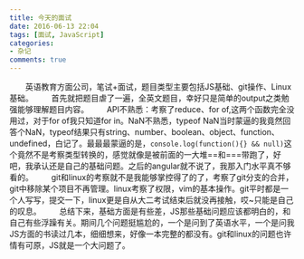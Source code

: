 ```yaml
---
title: 今天的面试
date: 2016-06-13 22:04
tags: [面试, JavaScript]
categories: 
- 杂记
comments: true
---
```

　　英语教育方面公司，笔试+面试，题目类型主要包括JS基础、git操作、Linux基础。
　　首先就把题目虐了一遍，全英文题目，幸好只是简单的output之类勉强能够理解题目内容。
　　API不熟悉：考察了reduce、for of,这两个函数完全没用过，对于for of我只知道for in。NaN不熟悉，<!--more-->typeof NaN当时蒙逼的我竟然回答个NaN，typeof结果只有string、number、boolean、object、function、undefined，白记了。最最最蒙逼的是，`console.log(function(){} && null)`这个竟然不是考察类型转换的，感觉就像是被前面的一大堆==和===带跑了，好吧，我承认还是自己的基础问题。之后的angular就不说了，我那入门水平真不够看的。
　　git和linux的考察就不是我能够掌控得了的了，考察了git分支的合并，git中移除某个项目不再管理。linux考察了权限，vim的基本操作。git平时都是一个人写写，提交一下，linux更是自从大二考试结束后就没再接触，哎~只能是自己的叹息。
　　总结下来，基础方面是有些差，JS那些基础问题应该都明白的，和自己有些浮躁有关。期间几个问题挺尴尬的，一个是问到了英语水平，一个是问我JS方面的书读过几本，细细想来，好像一本完整的都没有。git和linux的问题也许情有可原，JS就是一个大问题了。